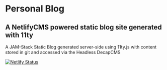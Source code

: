 # Personal Blog
## A NetlifyCMS powered static blog site generated with 11ty
A JAM-Stack Static Blog generated server-side using 11ty.js with content stored in git and accessed via the Headless DecapCMS

[![Netlify Status](https://api.netlify.com/api/v1/badges/fae4ebe1-3c37-4dd9-bb55-b529853f8030/deploy-status)](https://app.netlify.com/sites/ayushsaranblog/deploys)